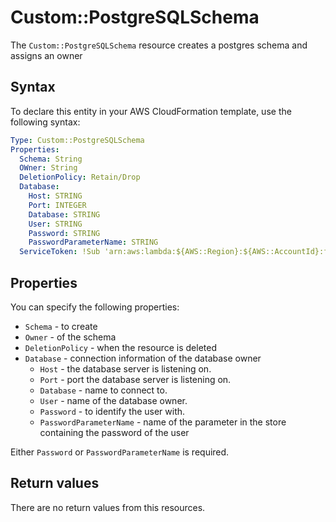 # Custom::PostgreSQLSchema
The `Custom::PostgreSQLSchema` resource creates a postgres schema and assigns an owner


## Syntax
To declare this entity in your AWS CloudFormation template, use the following syntax:

```yaml
Type: Custom::PostgreSQLSchema
Properties:
  Schema: String
  OWner: String
  DeletionPolicy: Retain/Drop
  Database:
    Host: STRING
    Port: INTEGER
    Database: STRING
    User: STRING
    Password: STRING
    PasswordParameterName: STRING
  ServiceToken: !Sub 'arn:aws:lambda:${AWS::Region}:${AWS::AccountId}:function:binxio-cfn-dbuser-provider-vpc-${AppVPC}'
```

## Properties
You can specify the following properties:

- `Schema` - to create
- `Owner` - of the schema
- `DeletionPolicy` - when the resource is deleted
- `Database` - connection information of the database owner
  - `Host` - the database server is listening on.
  - `Port` - port the database server is listening on.
  - `Database` - name to connect to.
  - `User` - name of the database owner.
  - `Password` - to identify the user with. 
  - `PasswordParameterName` - name of the parameter in the store containing the password of the user

Either `Password` or `PasswordParameterName` is required.

## Return values
There are no return values from this resources.

